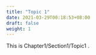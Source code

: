 ```yaml
---
title: "Topic 1"
date: 2021-03-29T00:18:53+08:00
draft: false
weight: 1
---
```


This is Chapter1/Section1/Topic1 .
